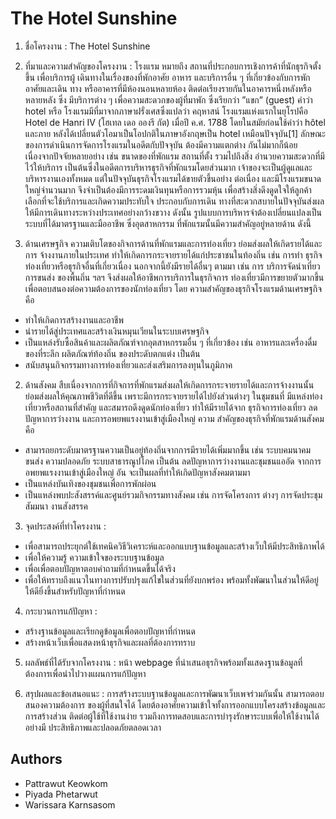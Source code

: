 # The Hotel Sunshine

1. ชื่อโครงงาน : The Hotel Sunshine

2. ที่มาและความสำคัญของโครงงาน : 
โรงแรม หมายถึง สถานที่ประกอบการเชิงการค้าที่นักธุรกิจตั้งขึ้น เพื่อบริการผู้
 เดินทางในเรื่องของที่พักอาศัย อาหาร และบริการอื่น ๆ ที่เกี่ยวข้องกับการพักอาศัยและเดิน
 ทาง หรืออาคารที่มีห้องนอนหลายห้อง ติดต่อเรียงรายกันในอาคารหนึ่งหลังหรือหลายหลัง ซึ่ง
 มีบริการต่าง ๆ เพื่อความสะดวกของผู้ที่มาพัก ซึ่งเรียกว่า ”แขก” (guest)
 คำว่า hotel หรือ โรงแรมมีที่มาจากภาษาฝรั่งเศสซึ่งแปลว่า คฤหาสน์ โรงแรมแห่งแรกในยุโรปคือ Hotel de
 Hanri IV (โฮเทล เดอ อองรี กัต) เมื่อปี ค.ศ. 1788 โดยในสมัยก่อนใช้คำว่า hôtel และภาย
 หลังได้เปลี่ยนตัวโอมาเป็นโอปกติในภาษาอังกฤษเป็น hotel เหมือนปัจจุบัน[1]
 ลักษณะของการดำเนินการจัดการโรงแรมในอดีตกับปัจจุบัน ต้องมีความแตกต่าง
 กันไม่มากก็น้อย เนื่องจากปัจจัยหลายอย่าง เช่น ขนาดของที่พักแรม สถานที่ตั้ง รวมไปถึงสิ่ง
 อำนวยความสะดวกที่มีไว้ให้บริการ
 เป็นต้นซึ่งในอดีตการบริหารธุรกิจที่พักแรมโดยส่วนมาก
 เจ้าของจะเป็นผู้ดูแลและบริหารงานเองทั้งหมด แต่ในปัจจุบันธุรกิจโรงแรมได้ขายตัวขึ้นอย่าง
 ต่อเนื่อง และมีโรงแรมขนาดใหญ่จำนวนมาก จึงจำเป็นต้องมีการระดมเงินทุนหรือการรวมหุ้น
 เพื่อสร้างสิ่งดึงดูดใจให้ลูกค้าเลือกที่จะใช้บริการและเกิดความประทับใจ ประกอบกับการเดิน
 ทางที่สะดวกสบายในปัจจุบันส่งผลให้มีการเดินทางระหว่างประเทศอย่างกว้างขวาง
 ดังนั้น
 รูปแบบการบริหารจำต้องเปลี่ยนแปลงเป็นระบบที่ได้มาตรฐานและมืออาชีพ ซึ่งอุตสาหกรรม
 ที่พักแรมนั้นมีความสำคัญอยู่หลายด้าน ดังนี้
 1. ด้านเศรษฐกิจ
 ความเติบโตของกิจการด้านที่พักแรมและการท่องเที่ยว ย่อมส่งผลให้เกิดรายได้และการ
 จ้างงานภายในประเทศ ทำให้เกิดการกระจายรายได้แก่ประชาชนในท้องถิ่น เช่น การทำ
 ธุรกิจท่องเที่ยวหรือธุรกิจอื่นที่เกี่ยวเนื่อง นอกจากนี้ยังมีรายได้อื่นๆ ตามมา เช่น การ
 บริการจัดนำเที่ยว การขนส่ง ของพื้นถิ่น ฯลฯ จึงส่งผลให้อาชีพการบริการในธุรกิจการ
 ท่องเที่ยวมีการขยายตัวมากขึ้น เพื่อตอบสนองต่อความต้องการของนักท่องเที่ยว โดย
 ความสำคัญของธุรกิจโรงแรมด้านเศรษฐกิจคือ
 - ทำให้เกิดการสร้างงานและอาชีพ
- นำรายได้สู่ประเทศและสร้างเงินหมุนเวียนในระบบเศรษฐกิจ
- เป็นแหล่งรับซื้อสินค้าและผลิตภัณฑ์จากอุตสาหกรรมอื่น ๆ ที่เกี่ยวข้อง เช่น
 อาหารและเครื่องดื่ม ของที่ระลึก ผลิตภัณฑ์ท้องถิ่น ของประดับตกแต่ง เป็นต้น
- สนับสนุนกิจกรรมทางการท่องเที่ยวและส่งเสริมการลงทุนในภูมิภาค
 2. ด้านสังคม
 สืบเนื่องจากการที่กิจการที่พักแรมส่งผลให้เกิดการกระจายรายได้และการจ้างงานนั้น
 ย่อมส่งผลให้คุณภาพชีวิตที่ดีขึ้น เพราะมีการกระจายรายได้ไปยังส่วนต่างๆ ในชุมชนที่
 มีแหล่งท่องเที่ยวหรือสถานที่สำคัญ และสมารถดึงดูดนักท่องเที่ยว ทำให้มีรายได้จาก
 ธุรกิจการท่องเที่ยว ลดปัญหาการว่างงาน และการอพยพแรงงานเข้าสู่เมืองใหญ่ ความ
 สำคัญของธุรกิจที่พักแรมด้านสังคม คือ
- สามารถยกระดับมาตรฐานความเป็นอยู่ท้องถิ่นจากการมีรายได้เพิ่มมากขึ้น เช่น
 ระบบคมนาคมขนส่ง ความปลอดภัย ระบบสาธารณูปโภค เป็นต้น
 ลดปัญหาการว่างงานและชุมชนแออัด จากการอพยพแรงงานเข้าสู่เมืองใหญ่ อัน
 จะเป็นผลที่ทำให้เกิดปัญหาสังคมตามมา
- เป็นแหล่งบันเทิงของชุมชนเพื่อการพักผ่อน
- เป็นแหล่งพบปะสังสรรค์และศูนย์รวมกิจกรรมทางสังคม เช่น การจัดโครงการ
 ต่างๆ การจัดประชุมสัมมนา งานสังสรรค

3. จุดประสงค์ที่ทำโครงงาน : 
- เพื่อสามารถประยุกต์ใช้เทคนิควิธีวิเคราะห์และออกแบบฐานข้อมูลและสร้างเว็บให้มีประสิทธิภาพได้
- เพื่อให้ความรู้ ความเข้าใจของระบบฐานข้อมูล
- เพื่อเพื่อตอบปัญหาตอบคำถามที่กำหนดขึ้นได้จริง
- เพื่อให้ทราบถึงแนวในทางการปรับปรุงแก้ไขในส่วนที่ยังบกพร่อง พร้อมทั้งพัฒนาในส่วนให้ดีอยู่ให้ดียิ่งขึ้นสำหรับปัญหาที่กำหนด

4. กระบวนการแก้ปัญหา :
- สร้างฐานข้อมูลและเรียกดูข้อมูลเพื่อตอบปัญหาที่กำหนด
- สร้างหน้าเว็บเพื่อแสดงหน้าธุรกิจและผลที่ต้องการทราบ

5. ผลลัพธ์ที่ได้รับจากโครงงาน :
หน้า  webpage ที่นำเสนอธุรกิจพร้อมทั้งแสดงฐานข้อมูลที่ต้องการเพื่อนำไปวางแผนการแก้ปัญหา

6. สรุปผลและข้อเสนอแนะ :
การสร้างระบบฐานข้อมูลและการพัฒนาเว็บเพจร่วมกันนั้น สามารถตอบสนองความต้องการ
 ของผู้ที่สนใจได้
 โดยต้องอาศัยความเข้าใจทั้งการออกแบบโครงสร้างข้อมูลและการสร้างส่วน
 ติดต่อผู้ใช้ที่ใช้งานง่าย
 รวมถึงการทดสอบและการบำรุงรักษาระบบเพื่อให้ใช้งานได้อย่างมี
 ประสิทธิภาพและปลอดภัยตลอดเวลา

## Authors

- Pattrawut Keowkom
- Piyada Phetarwut
- Warissara Karnsasom
